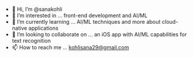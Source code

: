 - 👋 Hi, I’m @sanakohli
- 👀 I’m interested in ... front-end development and AI/ML
- 🌱 I’m currently learning ... AI/ML techniques and more about cloud-native applications
- 💞️ I’m looking to collaborate on ... an iOS app with AI/ML capabilities for text recognition
- 📫 How to reach me ... kohlisana29@gmail.com

<!---
sanakohli/sanakohli is a ✨ special ✨ repository because its `README.md` (this file) appears on your GitHub profile.
You can click the Preview link to take a look at your changes.
--->
